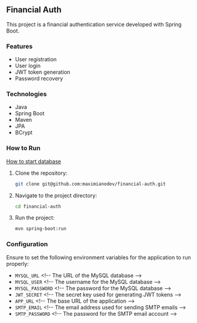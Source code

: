 ## Financial Auth

This project is a financial authentication service developed with Spring Boot.

### Features

- User registration
- User login
- JWT token generation
- Password recovery

### Technologies

- Java
- Spring Boot
- Maven
- JPA
- BCrypt

### How to Run

[How to start database](/docs/database.md)

1. Clone the repository:
   ```sh
   git clone git@github.com:maximianodev/financial-auth.git
   ```
2. Navigate to the project directory:
   ```sh
   cd financial-auth
   ```
3. Run the project:
   ```sh
   mvn spring-boot:run
   ```
   
### Configuration

Ensure to set the following environment variables for the application to run properly:
- `MYSQL_URL` \<!-- The URL of the MySQL database -->
- `MYSQL_USER` \<!-- The username for the MySQL database -->
- `MYSQL_PASSWORD` \<!-- The password for the MySQL database -->
- `JWT_SECRET` \<!-- The secret key used for generating JWT tokens -->
- `APP_URL` \<!-- The base URL of the application -->
- `SMTP_EMAIL` \<!-- The email address used for sending SMTP emails -->
- `SMTP_PASSWORD` \<!-- The password for the SMTP email account -->
